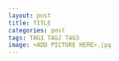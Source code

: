 ```yaml
---
layout: post
title: TITLE
categories: post
tags: TAG1 TAG2 TAG3
image: <ADD PICTURE HERE>.jpg
---
```


<!--more-->

